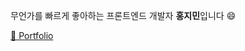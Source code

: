 무언가를 빠르게 좋아하는 프론트엔드 개발자 **홍지민**입니다 😄

[📄 Portfolio](https://aoiharu.notion.site/docx-5e4e11fda35e4abd8396a4a07005f949) <br />
